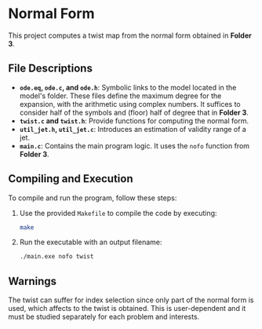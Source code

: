 # Normal Form

This project computes a twist map from the normal form obtained in **Folder 3**.

## File Descriptions

- **`ode.eq`, `ode.c`, and `ode.h`**: Symbolic links to the model located in the model's folder. These files define the maximum degree for the expansion, with the arithmetic using complex numbers. It suffices to consider half of the symbols and (floor) half of degree that in **Folder 3**.
- **`twist.c` and `twist.h`**: Provide functions for computing the normal form.
- **`util_jet.h`, `util_jet.c`**: Introduces an estimation of validity range of a jet.
- **`main.c`**: Contains the main program logic. It uses the `nofo` function from **Folder 3**.

## Compiling and Execution

To compile and run the program, follow these steps:

1. Use the provided `Makefile` to compile the code by executing:
   ```bash
   make
   ```
2. Run the executable with an output filename:
   ```bash
   ./main.exe nofo twist
   ```
   
## Warnings

The twist can suffer for index selection since only part of the normal form is used, which affects to the twist is obtained. This is user-dependent and it must be studied separately for each problem and interests.
